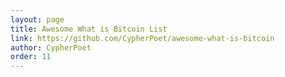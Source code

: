 ```yaml
---
layout: page
title: Awesome What is Bitcoin List
link: https://github.com/CypherPoet/awesome-what-is-bitcoin
author: CypherPoet
order: 11
---
```

